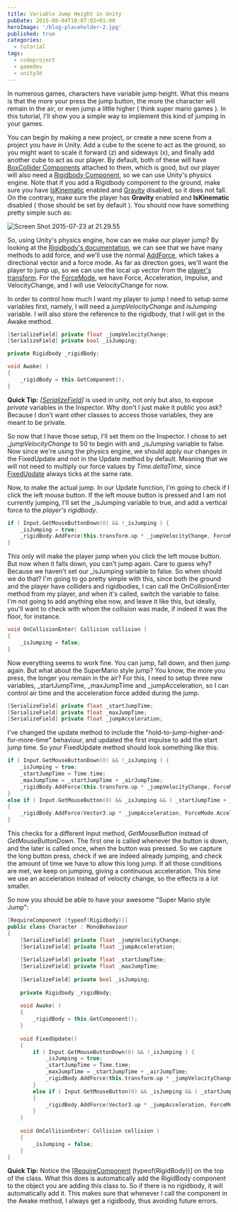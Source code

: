 ```yaml
---
title: Variable Jump Height in Unity
pubDate: 2015-08-04T10:07:02+01:00
heroImage: '/blog-placeholder-2.jpg'
published: true
categories:
  - tutorial
tags:
  - codeproject
  - gamedev
  - unity3d
---
```

In numerous games, characters have variable jump height. What this means is that the more your press the jump button, the more the character will remain in the air, or even jump a little higher ( think super mario games ). In this tutorial, I'll show you a simple way to implement this kind of jumping in your games.

You can begin by making a new project, or create a new scene from a project you have in Unity. Add a cube to the scene to act as the ground, so you might want to scale it forward (z) and sideways (x), and finally add another cube to act as our player. By default, both of these will have [BoxCollider Components](http://docs.unity3d.com/ScriptReference/BoxCollider.html) attached to them, which is good, but our player will also need a [Rigidbody Component](http://docs.unity3d.com/ScriptReference/Rigidbody.html), so we can use Unity's physics engine. Note that if you add a Rigidbody component to the ground, make sure you have [IsKinematic](http://docs.unity3d.com/ScriptReference/Rigidbody-isKinematic.html) enabled and [Gravity](http://docs.unity3d.com/ScriptReference/Rigidbody-useGravity.html) disabled, so it does not fall. On the contrary, make sure the player has **Gravity** enabled and **IsKinematic** disabled ( those should be set by default ). You should now have something pretty simple such as:  


<img class="img-fluid rounded-5 m-1" src="{{ 'content/img/Screen-Shot-2015-07-23-at-21.29.55.png' | relative_url }}" alt="Screen Shot 2015-07-23 at 21.29.55" />

So, using Unity's physics engine, how can we make our player jump? By looking at the [Rigidbody's documentation](http://docs.unity3d.com/ScriptReference/Rigidbody.html), we can see that we have many methods to add force, and we'll use the normal [AddForce](http://docs.unity3d.com/ScriptReference/Rigidbody.AddForce.html), which takes a directional vector and a force mode. As far as direction goes, we'll want the player to jump up, so we can use the local up vector from the [player's transform](http://docs.unity3d.com/ScriptReference/Transform.html). For the [ForceMode](http://docs.unity3d.com/ScriptReference/ForceMode.html), we have Force, Acceleration, Impulse, and VelocityChange, and I will use VelocityChange for now.

In order to control how much I want my player to jump I need to setup some variables first, namely, I will need a _jumpVelocityChange_ and _isJumping_ variable. I will also store the reference to the rigidbody, that I will get in the Awake method.

```cpp
[SerializeField] private float _jumpVelocityChange;
[SerializeField] private bool _isJumping;

private Rigidbody _rigidBody;
```

```cpp
void Awake( )
{
	_rigidBody = this.GetComponent();
}
```

**Quick Tip:** _[[SerializeField](http://docs.unity3d.com/ScriptReference/SerializeField.html)]_ is used in unity, not only but also, to expose _private_ variables in the Inspector. Why don't I just make it public you ask? Because I don't want other classes to access those variables, they are meant to be private.

So now that I have those setup, I'll set them on the Inspector. I chose to set __jumpVelocityChange_ to 50 to begin with and __isJumping_ variable to false. Now since we're using the physics engine, we should apply our changes in the FixedUpdate and not in the Update method by default. Meaning that we will not need to multiply our force values by _Time.deltaTime_, since [FixedUpdate](http://docs.unity3d.com/ScriptReference/MonoBehaviour.FixedUpdate.html) always ticks at the same rate.

Now, to make the actual jump. In our Update function, I'm going to check if I click the left mouse button. If the left mouse button is pressed and I am not currently jumping, I'll set the _isJumping variable to true, and add a vertical force to the _player's rigidbody_.

```cpp
if ( Input.GetMouseButtonDown(0) && !_isJumping ) {
	_isJumping = true;
	_rigidBody.AddForce(this.transform.up * _jumpVelocityChange, ForceMode.VelocityChange);
}
```

This only will make the player jump when you click the left mouse button. But now when it falls down, you can't jump again. Care to guess why? Because we haven't set our _isJumping variable to false. So when should we do that? I'm going to go pretty simple with this, since both the ground and the player have colliders and rigidbodies, I can call the OnCollisionEnter method from my player, and when it's called, switch the variable to false. I'm not going to add anything else now, and leave it like this, but ideally, you'll want to check with whom the collision was made, if indeed it was the floor, for instance.

```cpp
void OnCollisionEnter( Collision collision )
{
	_isJumping = false;
}
```

Now everything seems to work fine. You can jump, fall down, and then jump again. But what about the SuperMario style jump? You know, the more you press, the longer you remain in the air? For this, I need to setup three new variables, \_startJumpTime, \_maxJumpTime and _jumpAcceleration, so I can control air time and the acceleration force added during the jump.

```cpp
[SerializeField] private float _startJumpTime;
[SerializeField] private float _maxJumpTime;
[SerializeField] private float _jumpAcceleration;
```

I've changed the update method to include the "hold-to-jump-higher-and-for-more-time" behaviour, and updated the first impulse to add the start jump time. So your FixedUpdate method should look something like this:

```cpp
if ( Input.GetMouseButtonDown(0) && !_isJumping ) {
	_isJumping = true;
    _startJumpTime = Time.time;
	_maxJumpTime = _startJumpTime + _airJumpTime;
	_rigidBody.AddForce(this.transform.up * _jumpVelocityChange, ForceMode.VelocityChange);
}
else if ( Input.GetMouseButton(0) && _isJumping && ( _startJumpTime + _maxJumpTime > Time.time ) ) 
{
	_rigidBody.AddForce(Vector3.up * _jumpAcceleration, ForceMode.Acceleration);
}
```

This checks for a different Input method, _GetMouseButton_ instead of _GetMouseButtonDown_. The first one is called whenever the button is down, and the later is called once, when the button was pressed. So we capture the long button press, check if we are indeed already jumping, and check the amount of time we have to allow this long jump. If all those conditions are met, we keep on jumping, giving a continuous acceleration. This time we use an acceleration instead of velocity change, so the effects is a lot smaller.

So now you should be able to have your awesome "Super Mario style Jump":

```cpp
[RequireComponent (typeof(Rigidbody))]
public class Character : MonoBehaviour 
{
	[SerializeField] private float _jumpVelocityChange;
	[SerializeField] private float _jumpAcceleration;
 
	[SerializeField] private float _startJumpTime;
	[SerializeField] private float _maxJumpTime;
	
	[SerializeField] private bool _isJumping;
 
	private Rigidbody _rigidBody;
 
	void Awake( )
	{
		_rigidBody = this.GetComponent();
	}
	
	void FixedUpdate() 
	{
		if ( Input.GetMouseButtonDown(0) && !_isJumping ) {
			_isJumping = true;
			_startJumpTime = Time.time;
            _maxJumpTime = _startJumpTime + _airJumpTime;
			_rigidBody.AddForce(this.transform.up * _jumpVelocityChange, ForceMode.VelocityChange);
		}
		else if ( Input.GetMouseButton(0) && _isJumping && ( _startJumpTime + _maxJumpTime > Time.time ) ) 
		{
			_rigidBody.AddForce(Vector3.up * _jumpAcceleration, ForceMode.Acceleration);
		}
	}
 
	void OnCollisionEnter( Collision collision )
	{
		_isJumping = false;
	}
}
```

**Quick Tip:** Notice the [[RequireComponent](http://docs.unity3d.com/ScriptReference/RequireComponent.html) (typeof(RigidBody))] on the top of the class. What this does is automatically add the RigidBody component to the object you are adding this class to. So if there is no rigidbody, it will automatically add it. This makes sure that whenever I call the component in the Awake method, I always get a rigidbody, thus avoiding future errors.

